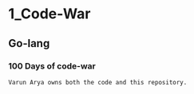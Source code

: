 # 1_Code-War
## Go-lang
### 100 Days of code-war 

````
Varun Arya owns both the code and this repository.
````